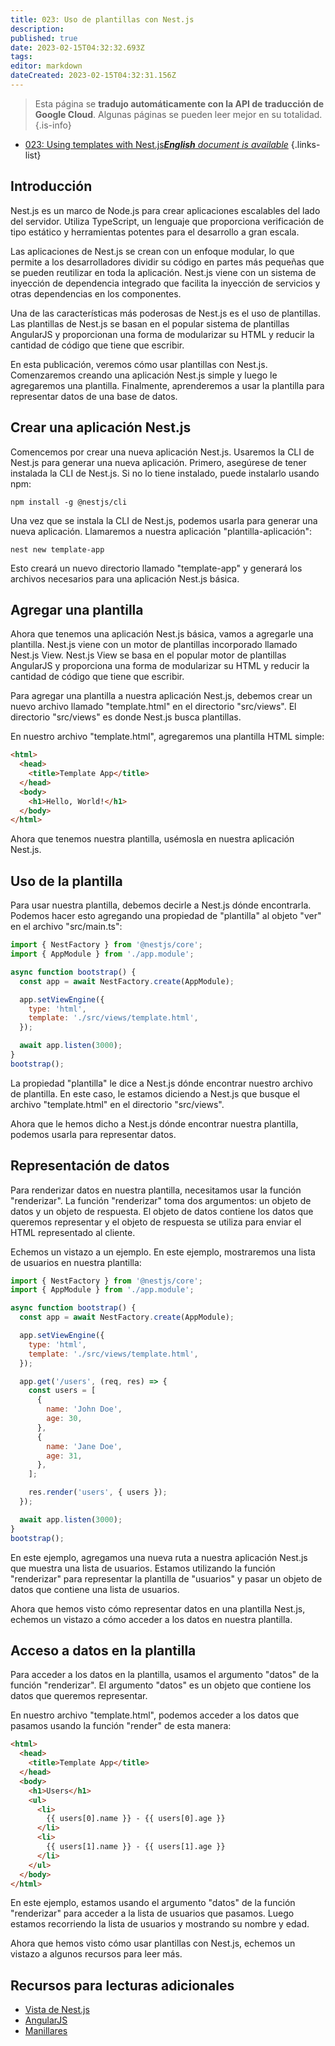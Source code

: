 ```yaml
---
title: 023: Uso de plantillas con Nest.js
description: 
published: true
date: 2023-02-15T04:32:32.693Z
tags: 
editor: markdown
dateCreated: 2023-02-15T04:32:31.156Z
---
```


> Esta página se **tradujo automáticamente con la API de traducción de Google Cloud**.
Algunas páginas se pueden leer mejor en su totalidad.{.is-info}



- [023: Using templates with Nest.js***English** document is available*](/en/Knowledge-base/Nest-js/Learning/023-using-templates-with-nest-js)
{.links-list}


## Introducción

Nest.js es un marco de Node.js para crear aplicaciones escalables del lado del servidor. Utiliza TypeScript, un lenguaje que proporciona verificación de tipo estático y herramientas potentes para el desarrollo a gran escala.

Las aplicaciones de Nest.js se crean con un enfoque modular, lo que permite a los desarrolladores dividir su código en partes más pequeñas que se pueden reutilizar en toda la aplicación. Nest.js viene con un sistema de inyección de dependencia integrado que facilita la inyección de servicios y otras dependencias en los componentes.

Una de las características más poderosas de Nest.js es el uso de plantillas. Las plantillas de Nest.js se basan en el popular sistema de plantillas AngularJS y proporcionan una forma de modularizar su HTML y reducir la cantidad de código que tiene que escribir.

En esta publicación, veremos cómo usar plantillas con Nest.js. Comenzaremos creando una aplicación Nest.js simple y luego le agregaremos una plantilla. Finalmente, aprenderemos a usar la plantilla para representar datos de una base de datos.

## Crear una aplicación Nest.js

Comencemos por crear una nueva aplicación Nest.js. Usaremos la CLI de Nest.js para generar una nueva aplicación. Primero, asegúrese de tener instalada la CLI de Nest.js. Si no lo tiene instalado, puede instalarlo usando npm:

```
npm install -g @nestjs/cli
```

Una vez que se instala la CLI de Nest.js, podemos usarla para generar una nueva aplicación. Llamaremos a nuestra aplicación "plantilla-aplicación":

```
nest new template-app
```

Esto creará un nuevo directorio llamado "template-app" y generará los archivos necesarios para una aplicación Nest.js básica.

## Agregar una plantilla

Ahora que tenemos una aplicación Nest.js básica, vamos a agregarle una plantilla. Nest.js viene con un motor de plantillas incorporado llamado Nest.js View. Nest.js View se basa en el popular motor de plantillas AngularJS y proporciona una forma de modularizar su HTML y reducir la cantidad de código que tiene que escribir.

Para agregar una plantilla a nuestra aplicación Nest.js, debemos crear un nuevo archivo llamado "template.html" en el directorio "src/views". El directorio "src/views" es donde Nest.js busca plantillas.

En nuestro archivo "template.html", agregaremos una plantilla HTML simple:

```html
<html>
  <head>
    <title>Template App</title>
  </head>
  <body>
    <h1>Hello, World!</h1>
  </body>
</html>
```

Ahora que tenemos nuestra plantilla, usémosla en nuestra aplicación Nest.js.

## Uso de la plantilla

Para usar nuestra plantilla, debemos decirle a Nest.js dónde encontrarla. Podemos hacer esto agregando una propiedad de "plantilla" al objeto "ver" en el archivo "src/main.ts":

```javascript
import { NestFactory } from '@nestjs/core';
import { AppModule } from './app.module';

async function bootstrap() {
  const app = await NestFactory.create(AppModule);

  app.setViewEngine({
    type: 'html',
    template: './src/views/template.html',
  });

  await app.listen(3000);
}
bootstrap();
```

La propiedad "plantilla" le dice a Nest.js dónde encontrar nuestro archivo de plantilla. En este caso, le estamos diciendo a Nest.js que busque el archivo "template.html" en el directorio "src/views".

Ahora que le hemos dicho a Nest.js dónde encontrar nuestra plantilla, podemos usarla para representar datos.

## Representación de datos

Para renderizar datos en nuestra plantilla, necesitamos usar la función "renderizar". La función "renderizar" toma dos argumentos: un objeto de datos y un objeto de respuesta. El objeto de datos contiene los datos que queremos representar y el objeto de respuesta se utiliza para enviar el HTML representado al cliente.

Echemos un vistazo a un ejemplo. En este ejemplo, mostraremos una lista de usuarios en nuestra plantilla:

```javascript
import { NestFactory } from '@nestjs/core';
import { AppModule } from './app.module';

async function bootstrap() {
  const app = await NestFactory.create(AppModule);

  app.setViewEngine({
    type: 'html',
    template: './src/views/template.html',
  });

  app.get('/users', (req, res) => {
    const users = [
      {
        name: 'John Doe',
        age: 30,
      },
      {
        name: 'Jane Doe',
        age: 31,
      },
    ];

    res.render('users', { users });
  });

  await app.listen(3000);
}
bootstrap();
```

En este ejemplo, agregamos una nueva ruta a nuestra aplicación Nest.js que muestra una lista de usuarios. Estamos utilizando la función "renderizar" para representar la plantilla de "usuarios" y pasar un objeto de datos que contiene una lista de usuarios.

Ahora que hemos visto cómo representar datos en una plantilla Nest.js, echemos un vistazo a cómo acceder a los datos en nuestra plantilla.

## Acceso a datos en la plantilla

Para acceder a los datos en la plantilla, usamos el argumento "datos" de la función "renderizar". El argumento "datos" es un objeto que contiene los datos que queremos representar.

En nuestro archivo "template.html", podemos acceder a los datos que pasamos usando la función "render" de esta manera:

```html
<html>
  <head>
    <title>Template App</title>
  </head>
  <body>
    <h1>Users</h1>
    <ul>
      <li>
        {{ users[0].name }} - {{ users[0].age }}
      </li>
      <li>
        {{ users[1].name }} - {{ users[1].age }}
      </li>
    </ul>
  </body>
</html>
```

En este ejemplo, estamos usando el argumento "datos" de la función "renderizar" para acceder a la lista de usuarios que pasamos. Luego estamos recorriendo la lista de usuarios y mostrando su nombre y edad.

Ahora que hemos visto cómo usar plantillas con Nest.js, echemos un vistazo a algunos recursos para leer más.

## Recursos para lecturas adicionales

- [Vista de Nest.js](https://docs.nestjs.com/v/6/view)
- [AngularJS](https://angularjs.org/)
- [Manillares](https://handlebarsjs.com/)